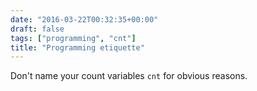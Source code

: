 ```yaml
---
date: "2016-03-22T00:32:35+00:00"
draft: false
tags: ["programming", "cnt"]
title: "Programming etiquette"
---
```

Don't name your count variables `cnt` for obvious reasons.
